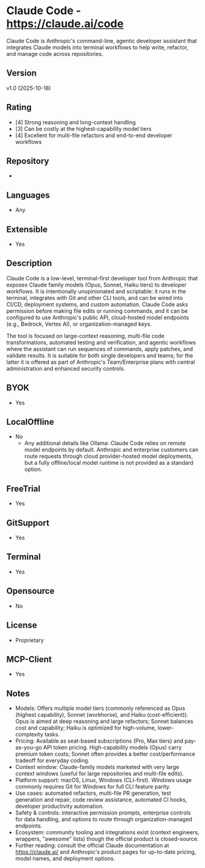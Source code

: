 # Claude Code - https://claude.ai/code
Claude Code is Anthropic's command-line, agentic developer assistant that integrates Claude models into terminal workflows to help write, refactor, and manage code across repositories.
## Version
v1.0 (2025-10-18)
## Rating
- [4] Strong reasoning and long-context handling
- [3] Can be costly at the highest-capability model tiers
- [4] Excellent for multi-file refactors and end-to-end developer workflows
## Repository
- 
## Languages
- Any
## Extensible
- Yes
## Description
Claude Code is a low-level, terminal-first developer tool from Anthropic that exposes Claude family models (Opus, Sonnet, Haiku tiers) to developer workflows. It is intentionally unopinionated and scriptable: it runs in the terminal, integrates with Git and other CLI tools, and can be wired into CI/CD, deployment systems, and custom automation. Claude Code asks permission before making file edits or running commands, and it can be configured to use Anthropic's public API, cloud-hosted model endpoints (e.g., Bedrock, Vertex AI), or organization-managed keys.

The tool is focused on large-context reasoning, multi-file code transformations, automated testing and verification, and agentic workflows where the assistant can run sequences of commands, apply patches, and validate results. It is suitable for both single developers and teams; for the latter it is offered as part of Anthropic's Team/Enterprise plans with central administration and enhanced security controls.
## BYOK
- Yes
## LocalOffline
- No
  - Any additional details like Ollama: Claude Code relies on remote model endpoints by default. Anthropic and enterprise customers can route requests through cloud provider-hosted model deployments, but a fully offline/local model runtime is not provided as a standard option.
## FreeTrial
- Yes
## GitSupport
- Yes
## Terminal
- Yes
## Opensource
- No
## License
- Proprietary
## MCP-Client
- Yes
## Notes
- Models: Offers multiple model tiers (commonly referenced as Opus (highest capability), Sonnet (workhorse), and Haiku (cost-efficient)). Opus is aimed at deep reasoning and large refactors; Sonnet balances cost and capability; Haiku is optimized for high-volume, lower-complexity tasks.
- Pricing: Available as seat-based subscriptions (Pro, Max tiers) and pay-as-you-go API token pricing. High-capability models (Opus) carry premium token costs; Sonnet often provides a better cost/performance tradeoff for everyday coding.
- Context window: Claude-family models marketed with very large context windows (useful for large repositories and multi-file edits).
- Platform support: macOS, Linux, Windows (CLI-first). Windows usage commonly requires Git for Windows for full CLI feature parity.
- Use cases: automated refactors, multi-file PR generation, test generation and repair, code review assistance, automated CI hooks, developer productivity automation.
- Safety & controls: interactive permission prompts, enterprise controls for data handling, and options to route through organization-managed endpoints.
- Ecosystem: community tooling and integrations exist (context engineers, wrappers, "awesome" lists) though the official product is closed-source.
- Further reading: consult the official Claude documentation at https://claude.ai/ and Anthropic's product pages for up-to-date pricing, model names, and deployment options.
